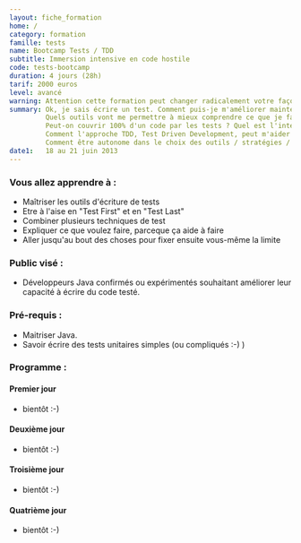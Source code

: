 ```yaml
---
layout: fiche_formation
home: /
category: formation
famille: tests
name: Bootcamp Tests / TDD
subtitle: Immersion intensive en code hostile
code: tests-bootcamp
duration: 4 jours (28h)
tarif: 2000 euros
level: avancé
warning: Attention cette formation peut changer radicalement votre façon de coder !
summary: Ok, je sais écrire un test. Comment puis-je m'améliorer maintenant ? Par où commencer ?
         Quels outils vont me permettre à mieux comprendre ce que je fais et ce que je dois faire ?
         Peut-on couvrir 100% d'un code par les tests ? Quel est l'intérêt de savoir le faire ?
         Comment l'approche TDD, Test Driven Development, peut m'aider ?
         Comment être autonome dans le choix des outils / stratégies / techniques de test ?
date1:   18 au 21 juin 2013
---
```


### Vous allez apprendre à :

 + Maîtriser les outils d'écriture de tests
 + Etre à l'aise en "Test First" et en "Test Last"
 + Combiner plusieurs techniques de test
 + Expliquer ce que voulez faire, parceque ça aide à faire
 + Aller jusqu'au bout des choses pour fixer ensuite vous-même la limite

### Public visé :

 + Développeurs Java confirmés ou expérimentés souhaitant améliorer leur capacité à écrire
   du code testé.

### Pré-requis :

 + Maitriser Java.
 + Savoir écrire des tests unitaires simples (ou compliqués :-) )

### Programme :

#### Premier jour

 + bientôt :-)

#### Deuxième jour

 + bientôt :-)

#### Troisième jour

 + bientôt :-)

#### Quatrième jour

 + bientôt :-)
